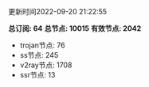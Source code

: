 更新时间2022-09-20 21:22:55

**总订阅: 64**
**总节点: 10015**
**有效节点: 2042**
- trojan节点: 76
- ss节点: 245
- v2ray节点: 1708
- ssr节点: 13
